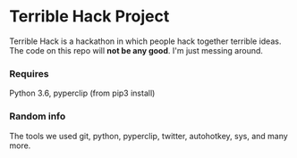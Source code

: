 # Terrible Hack Project

Terrible Hack is a hackathon in which people hack together terrible ideas. The code on this repo will **not be any good**. I'm just messing around.

### Requires
Python 3.6, pyperclip (from pip3 install)

### Random info
The tools we used git, python, pyperclip, twitter, autohotkey, sys, and many more.
